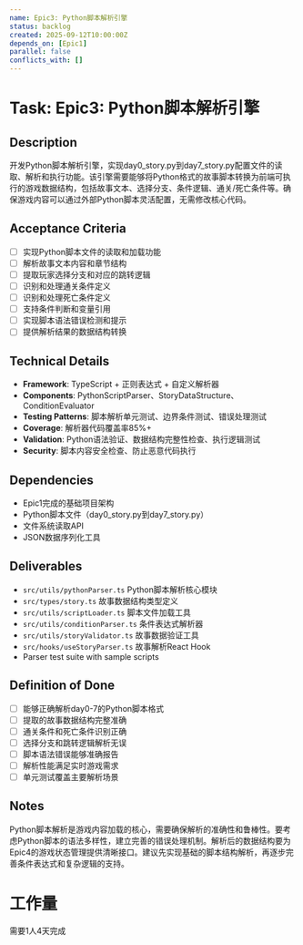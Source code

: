 ```yaml
---
name: Epic3: Python脚本解析引擎
status: backlog
created: 2025-09-12T10:00:00Z
depends_on: [Epic1]
parallel: false
conflicts_with: []
---
```


# Task: Epic3: Python脚本解析引擎

## Description
开发Python脚本解析引擎，实现day0_story.py到day7_story.py配置文件的读取、解析和执行功能。该引擎需要能够将Python格式的故事脚本转换为前端可执行的游戏数据结构，包括故事文本、选择分支、条件逻辑、通关/死亡条件等。确保游戏内容可以通过外部Python脚本灵活配置，无需修改核心代码。

## Acceptance Criteria
- [ ] 实现Python脚本文件的读取和加载功能
- [ ] 解析故事文本内容和章节结构
- [ ] 提取玩家选择分支和对应的跳转逻辑
- [ ] 识别和处理通关条件定义
- [ ] 识别和处理死亡条件定义
- [ ] 支持条件判断和变量引用
- [ ] 实现脚本语法错误检测和提示
- [ ] 提供解析结果的数据结构转换

## Technical Details
- **Framework**: TypeScript + 正则表达式 + 自定义解析器
- **Components**: PythonScriptParser、StoryDataStructure、ConditionEvaluator
- **Testing Patterns**: 脚本解析单元测试、边界条件测试、错误处理测试
- **Coverage**: 解析器代码覆盖率85%+
- **Validation**: Python语法验证、数据结构完整性检查、执行逻辑测试
- **Security**: 脚本内容安全检查、防止恶意代码执行

## Dependencies
- Epic1完成的基础项目架构
- Python脚本文件（day0_story.py到day7_story.py）
- 文件系统读取API
- JSON数据序列化工具

## Deliverables
- `src/utils/pythonParser.ts` Python脚本解析核心模块
- `src/types/story.ts` 故事数据结构类型定义
- `src/utils/scriptLoader.ts` 脚本文件加载工具
- `src/utils/conditionParser.ts` 条件表达式解析器
- `src/utils/storyValidator.ts` 故事数据验证工具
- `src/hooks/useStoryParser.ts` 故事解析React Hook
- Parser test suite with sample scripts

## Definition of Done
- [ ] 能够正确解析day0-7的Python脚本格式
- [ ] 提取的故事数据结构完整准确
- [ ] 通关条件和死亡条件识别正确
- [ ] 选择分支和跳转逻辑解析无误
- [ ] 脚本语法错误能够准确报告
- [ ] 解析性能满足实时游戏需求
- [ ] 单元测试覆盖主要解析场景

## Notes
Python脚本解析是游戏内容加载的核心，需要确保解析的准确性和鲁棒性。要考虑Python脚本的语法多样性，建立完善的错误处理机制。解析后的数据结构要为Epic4的游戏状态管理提供清晰接口。建议先实现基础的脚本结构解析，再逐步完善条件表达式和复杂逻辑的支持。

# 工作量
需要1人4天完成